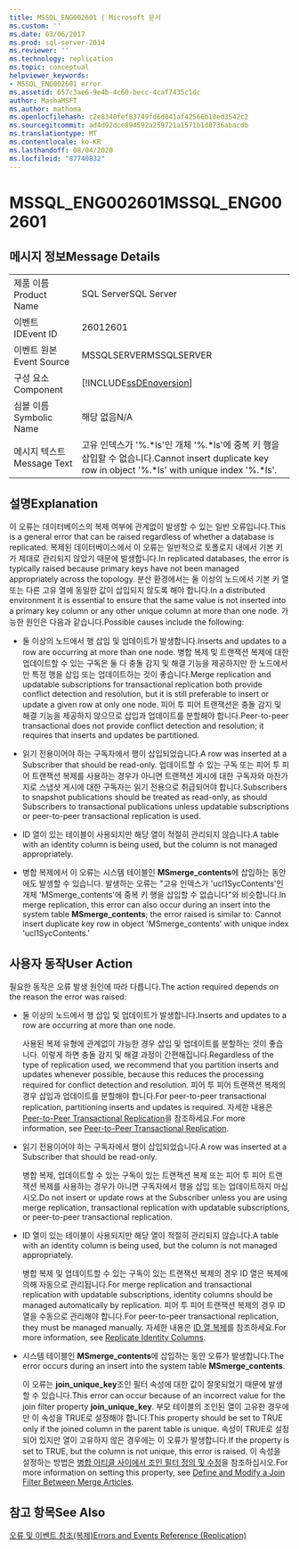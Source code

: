 ```yaml
---
title: MSSQL_ENG002601 | Microsoft 문서
ms.custom: ''
ms.date: 03/06/2017
ms.prod: sql-server-2014
ms.reviewer: ''
ms.technology: replication
ms.topic: conceptual
helpviewer_keywords:
- MSSQL_ENG002601 error
ms.assetid: 657c3ae6-9e4b-4c60-becc-4caf7435c1dc
author: MashaMSFT
ms.author: mathoma
ms.openlocfilehash: c2e8340fef83749fd6d041af42566b10ed3542c2
ms.sourcegitcommit: ad4d92dce894592a259721a1571b1d8736abacdb
ms.translationtype: MT
ms.contentlocale: ko-KR
ms.lasthandoff: 08/04/2020
ms.locfileid: "87740832"
---
```

# <a name="mssql_eng002601"></a><span data-ttu-id="f4a04-102">MSSQL_ENG002601</span><span class="sxs-lookup"><span data-stu-id="f4a04-102">MSSQL_ENG002601</span></span>
    
## <a name="message-details"></a><span data-ttu-id="f4a04-103">메시지 정보</span><span class="sxs-lookup"><span data-stu-id="f4a04-103">Message Details</span></span>  
  
|||  
|-|-|  
|<span data-ttu-id="f4a04-104">제품 이름</span><span class="sxs-lookup"><span data-stu-id="f4a04-104">Product Name</span></span>|<span data-ttu-id="f4a04-105">SQL Server</span><span class="sxs-lookup"><span data-stu-id="f4a04-105">SQL Server</span></span>|  
|<span data-ttu-id="f4a04-106">이벤트 ID</span><span class="sxs-lookup"><span data-stu-id="f4a04-106">Event ID</span></span>|<span data-ttu-id="f4a04-107">2601</span><span class="sxs-lookup"><span data-stu-id="f4a04-107">2601</span></span>|  
|<span data-ttu-id="f4a04-108">이벤트 원본</span><span class="sxs-lookup"><span data-stu-id="f4a04-108">Event Source</span></span>|<span data-ttu-id="f4a04-109">MSSQLSERVER</span><span class="sxs-lookup"><span data-stu-id="f4a04-109">MSSQLSERVER</span></span>|  
|<span data-ttu-id="f4a04-110">구성 요소</span><span class="sxs-lookup"><span data-stu-id="f4a04-110">Component</span></span>|[!INCLUDE[ssDEnoversion](../../includes/ssdenoversion-md.md)]|  
|<span data-ttu-id="f4a04-111">심볼 이름</span><span class="sxs-lookup"><span data-stu-id="f4a04-111">Symbolic Name</span></span>|<span data-ttu-id="f4a04-112">해당 없음</span><span class="sxs-lookup"><span data-stu-id="f4a04-112">N/A</span></span>|  
|<span data-ttu-id="f4a04-113">메시지 텍스트</span><span class="sxs-lookup"><span data-stu-id="f4a04-113">Message Text</span></span>|<span data-ttu-id="f4a04-114">고유 인덱스가 '%.\*ls'인 개체 '%.\*ls'에 중복 키 행을 삽입할 수 없습니다.</span><span class="sxs-lookup"><span data-stu-id="f4a04-114">Cannot insert duplicate key row in object '%.\*ls' with unique index '%.\*ls'.</span></span>|  
  
## <a name="explanation"></a><span data-ttu-id="f4a04-115">설명</span><span class="sxs-lookup"><span data-stu-id="f4a04-115">Explanation</span></span>  
 <span data-ttu-id="f4a04-116">이 오류는 데이터베이스의 복제 여부에 관계없이 발생할 수 있는 일반 오류입니다.</span><span class="sxs-lookup"><span data-stu-id="f4a04-116">This is a general error that can be raised regardless of whether a database is replicated.</span></span> <span data-ttu-id="f4a04-117">복제된 데이터베이스에서 이 오류는 일반적으로 토폴로지 내에서 기본 키가 제대로 관리되지 않았기 때문에 발생합니다.</span><span class="sxs-lookup"><span data-stu-id="f4a04-117">In replicated databases, the error is typically raised because primary keys have not been managed appropriately across the topology.</span></span> <span data-ttu-id="f4a04-118">분산 환경에서는 둘 이상의 노드에서 기본 키 열 또는 다른 고유 열에 동일한 값이 삽입되지 않도록 해야 합니다.</span><span class="sxs-lookup"><span data-stu-id="f4a04-118">In a distributed environment it is essential to ensure that the same value is not inserted into a primary key column or any other unique column at more than one node.</span></span> <span data-ttu-id="f4a04-119">가능한 원인은 다음과 같습니다.</span><span class="sxs-lookup"><span data-stu-id="f4a04-119">Possible causes include the following:</span></span>  
  
-   <span data-ttu-id="f4a04-120">둘 이상의 노드에서 행 삽입 및 업데이트가 발생합니다.</span><span class="sxs-lookup"><span data-stu-id="f4a04-120">Inserts and updates to a row are occurring at more than one node.</span></span> <span data-ttu-id="f4a04-121">병합 복제 및 트랜잭션 복제에 대한 업데이트할 수 있는 구독은 둘 다 충돌 감지 및 해결 기능을 제공하지만 한 노드에서만 특정 행을 삽입 또는 업데이트하는 것이 좋습니다.</span><span class="sxs-lookup"><span data-stu-id="f4a04-121">Merge replication and updatable subscriptions for transactional replication both provide conflict detection and resolution, but it is still preferable to insert or update a given row at only one node.</span></span> <span data-ttu-id="f4a04-122">피어 투 피어 트랜잭션은 충돌 감지 및 해결 기능을 제공하지 않으므로 삽입과 업데이트를 분할해야 합니다.</span><span class="sxs-lookup"><span data-stu-id="f4a04-122">Peer-to-peer transactional does not provide conflict detection and resolution; it requires that inserts and updates be partitioned.</span></span>  
  
-   <span data-ttu-id="f4a04-123">읽기 전용이어야 하는 구독자에서 행이 삽입되었습니다.</span><span class="sxs-lookup"><span data-stu-id="f4a04-123">A row was inserted at a Subscriber that should be read-only.</span></span> <span data-ttu-id="f4a04-124">업데이트할 수 있는 구독 또는 피어 투 피어 트랜잭션 복제를 사용하는 경우가 아니면 트랜잭션 게시에 대한 구독자와 마찬가지로 스냅샷 게시에 대한 구독자는 읽기 전용으로 취급되어야 합니다.</span><span class="sxs-lookup"><span data-stu-id="f4a04-124">Subscribers to snapshot publications should be treated as read-only, as should Subscribers to transactional publications unless updatable subscriptions or peer-to-peer transactional replication is used.</span></span>  
  
-   <span data-ttu-id="f4a04-125">ID 열이 있는 테이블이 사용되지만 해당 열이 적절히 관리되지 않습니다.</span><span class="sxs-lookup"><span data-stu-id="f4a04-125">A table with an identity column is being used, but the column is not managed appropriately.</span></span>  
  
-   <span data-ttu-id="f4a04-126">병합 복제에서 이 오류는 시스템 테이블인 **MSmerge_contents**에 삽입하는 동안에도 발생할 수 있습니다. 발생하는 오류는 "고유 인덱스가 'ucl1SycContents'인 개체 'MSmerge_contents'에 중복 키 행을 삽입할 수 없습니다"와 비슷합니다.</span><span class="sxs-lookup"><span data-stu-id="f4a04-126">In merge replication, this error can also occur during an insert into the system table **MSmerge_contents**; the error raised is similar to: Cannot insert duplicate key row in object 'MSmerge_contents' with unique index 'ucl1SycContents.'</span></span>  
  
## <a name="user-action"></a><span data-ttu-id="f4a04-127">사용자 동작</span><span class="sxs-lookup"><span data-stu-id="f4a04-127">User Action</span></span>  
 <span data-ttu-id="f4a04-128">필요한 동작은 오류 발생 원인에 따라 다릅니다.</span><span class="sxs-lookup"><span data-stu-id="f4a04-128">The action required depends on the reason the error was raised:</span></span>  
  
-   <span data-ttu-id="f4a04-129">둘 이상의 노드에서 행 삽입 및 업데이트가 발생합니다.</span><span class="sxs-lookup"><span data-stu-id="f4a04-129">Inserts and updates to a row are occurring at more than one node.</span></span>  
  
     <span data-ttu-id="f4a04-130">사용된 복제 유형에 관계없이 가능한 경우 삽입 및 업데이트를 분할하는 것이 좋습니다. 이렇게 하면 충돌 감지 및 해결 과정이 간편해집니다.</span><span class="sxs-lookup"><span data-stu-id="f4a04-130">Regardless of the type of replication used, we recommend that you partition inserts and updates whenever possible, because this reduces the processing required for conflict detection and resolution.</span></span> <span data-ttu-id="f4a04-131">피어 투 피어 트랜잭션 복제의 경우 삽입과 업데이트를 분할해야 합니다.</span><span class="sxs-lookup"><span data-stu-id="f4a04-131">For peer-to-peer transactional replication, partitioning inserts and updates is required.</span></span> <span data-ttu-id="f4a04-132">자세한 내용은 [Peer-to-Peer Transactional Replication](transactional/peer-to-peer-transactional-replication.md)을 참조하세요.</span><span class="sxs-lookup"><span data-stu-id="f4a04-132">For more information, see [Peer-to-Peer Transactional Replication](transactional/peer-to-peer-transactional-replication.md).</span></span>  
  
-   <span data-ttu-id="f4a04-133">읽기 전용이어야 하는 구독자에서 행이 삽입되었습니다.</span><span class="sxs-lookup"><span data-stu-id="f4a04-133">A row was inserted at a Subscriber that should be read-only.</span></span>  
  
     <span data-ttu-id="f4a04-134">병합 복제, 업데이트할 수 있는 구독이 있는 트랜잭션 복제 또는 피어 투 피어 트랜잭션 복제를 사용하는 경우가 아니면 구독자에서 행을 삽입 또는 업데이트하지 마십시오.</span><span class="sxs-lookup"><span data-stu-id="f4a04-134">Do not insert or update rows at the Subscriber unless you are using merge replication, transactional replication with updatable subscriptions, or peer-to-peer transactional replication.</span></span>  
  
-   <span data-ttu-id="f4a04-135">ID 열이 있는 테이블이 사용되지만 해당 열이 적절히 관리되지 않습니다.</span><span class="sxs-lookup"><span data-stu-id="f4a04-135">A table with an identity column is being used, but the column is not managed appropriately.</span></span>  
  
     <span data-ttu-id="f4a04-136">병합 복제 및 업데이트할 수 있는 구독이 있는 트랜잭션 복제의 경우 ID 열은 복제에 의해 자동으로 관리됩니다.</span><span class="sxs-lookup"><span data-stu-id="f4a04-136">For merge replication and transactional replication with updatable subscriptions, identity columns should be managed automatically by replication.</span></span> <span data-ttu-id="f4a04-137">피어 투 피어 트랜잭션 복제의 경우 ID 열을 수동으로 관리해야 합니다.</span><span class="sxs-lookup"><span data-stu-id="f4a04-137">For peer-to-peer transactional replication, they must be managed manually.</span></span> <span data-ttu-id="f4a04-138">자세한 내용은 [ID 열 복제](publish/replicate-identity-columns.md)를 참조하세요.</span><span class="sxs-lookup"><span data-stu-id="f4a04-138">For more information, see [Replicate Identity Columns](publish/replicate-identity-columns.md).</span></span>  
  
-   <span data-ttu-id="f4a04-139">시스템 테이블인 **MSmerge_contents**에 삽입하는 동안 오류가 발생합니다.</span><span class="sxs-lookup"><span data-stu-id="f4a04-139">The error occurs during an insert into the system table **MSmerge_contents**.</span></span>  
  
     <span data-ttu-id="f4a04-140">이 오류는 **join_unique_key**조인 필터 속성에 대한 값이 잘못되었기 때문에 발생할 수 있습니다.</span><span class="sxs-lookup"><span data-stu-id="f4a04-140">This error can occur because of an incorrect value for the join filter property **join_unique_key**.</span></span> <span data-ttu-id="f4a04-141">부모 테이블의 조인된 열이 고유한 경우에만 이 속성을 TRUE로 설정해야 합니다.</span><span class="sxs-lookup"><span data-stu-id="f4a04-141">This property should be set to TRUE only if the joined column in the parent table is unique.</span></span> <span data-ttu-id="f4a04-142">속성이 TRUE로 설정되어 있지만 열이 고유하지 않은 경우에는 이 오류가 발생합니다.</span><span class="sxs-lookup"><span data-stu-id="f4a04-142">If the property is set to TRUE, but the column is not unique, this error is raised.</span></span> <span data-ttu-id="f4a04-143">이 속성을 설정하는 방법은 [병합 아티클 사이에서 조인 필터 정의 및 수정](publish/define-and-modify-a-join-filter-between-merge-articles.md)을 참조하십시오.</span><span class="sxs-lookup"><span data-stu-id="f4a04-143">For more information on setting this property, see [Define and Modify a Join Filter Between Merge Articles](publish/define-and-modify-a-join-filter-between-merge-articles.md).</span></span>  
  
## <a name="see-also"></a><span data-ttu-id="f4a04-144">참고 항목</span><span class="sxs-lookup"><span data-stu-id="f4a04-144">See Also</span></span>  
 [<span data-ttu-id="f4a04-145">오류 및 이벤트 참조&#40;복제&#41;</span><span class="sxs-lookup"><span data-stu-id="f4a04-145">Errors and Events Reference &#40;Replication&#41;</span></span>](errors-and-events-reference-replication.md)  
  
  
